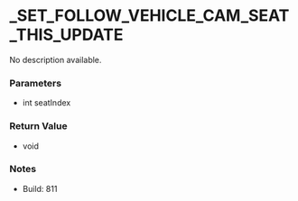 # _SET_FOLLOW_VEHICLE_CAM_SEAT_THIS_UPDATE

No description available.

### Parameters
* int seatIndex

### Return Value
* void

### Notes
* Build: 811

